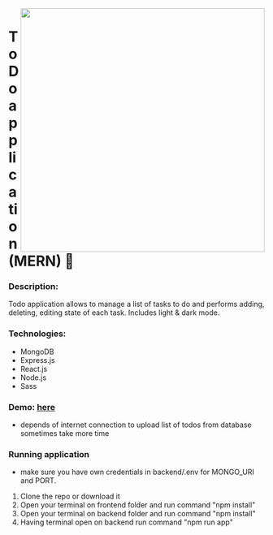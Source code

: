 <img src="https://user-images.githubusercontent.com/102720711/203614271-6b742d2c-22f6-4f67-b3f8-b1ba3354f23e.png" width = "480" align="right" /> 

# ToDo application (MERN) :dart:

### Description: 
Todo application allows to manage a list of tasks to do and performs adding, deleting, editing state of each task. Includes light & dark mode. <br />

### Technologies: 
 - MongoDB 
 - Express.js
 - React.js
 - Node.js
 - Sass 

 ### Demo: [here](https://frontend-kzea.onrender.com) </br>
- depends of internet connection to upload list of todos from database sometimes take more time 

### Running application
- make sure you have own credentials in backend/.env for MONGO_URI and PORT.
1. Clone the repo or download it
2. Open your terminal on frontend folder and run command "npm install"
3. Open your terminal on backend folder and run command "npm install"
4. Having terminal open on backend run command "npm run app"
